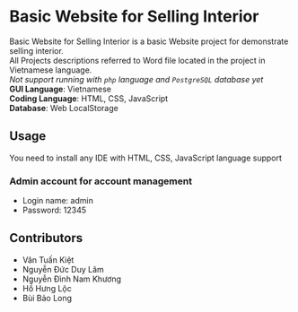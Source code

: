 # Basic Website for Selling Interior
Basic Website for Selling Interior is a basic Website project for demonstrate selling interior.\
All Projects descriptions referred to Word file located in the project in Vietnamese language.\
*Not support running with `php` language and `PostgreSQL` database yet*\
**GUI Language**: Vietnamese\
**Coding Language**: HTML, CSS, JavaScript\
**Database**: Web LocalStorage

## Usage
You need to install any IDE with HTML, CSS, JavaScript language support 

### Admin account for account management
- Login name: admin
- Password: 12345

## Contributors
- Văn Tuấn Kiệt
- Nguyễn Đức Duy Lâm
- Nguyễn Đình Nam Khương
- Hồ Hưng Lộc
- Bùi Bảo Long
